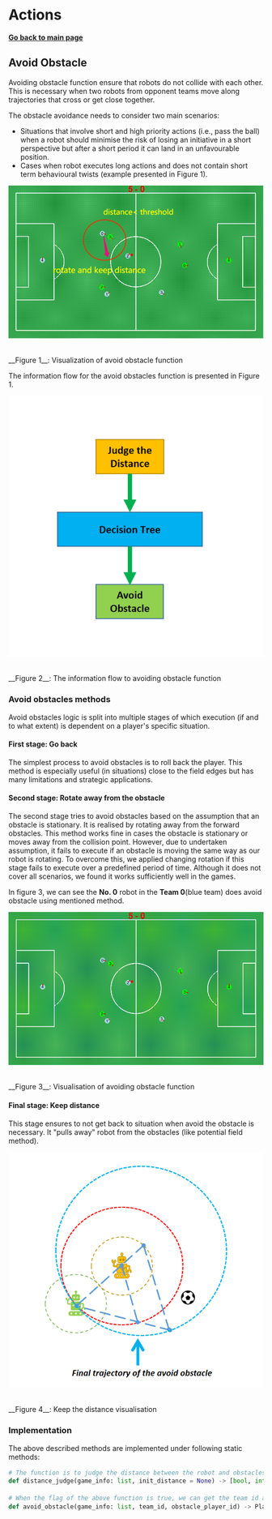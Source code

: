 

# **Actions**

**[Go back to main page](../../Documentation.md)**

## Avoid Obstacle

Avoiding obstacle function ensure that robots do not collide with each other. 
This is necessary when two robots from opponent teams move along trajectories that cross or get close together.  

The obstacle avoidance needs to consider two main scenarios:
- Situations that involve short and high priority actions (i.e., pass the ball) 
  when a robot should minimise the risk of losing an initiative in a short perspective but after a short period it can land in an unfavourable position.
- Cases when robot executes long actions and does not contain short term behavioural twists (example presented in Figure 1).

<p align="center">
   <img src="../../Images/Avoid_obstacle.png" /><br><br>
</p>
__Figure 1__: Visualization of avoid obstacle function

The information flow for the avoid obstacles function is presented in Figure 1.

<p align="center">
   <img src="../../Images/avoid_obstacle_flow.png" /><br><br>
</p>
__Figure 2__: The information flow to avoiding obstacle function


   

### Avoid obstacles methods

Avoid obstacles logic is split into multiple stages of which execution (if and to what extent) is dependent on a player's specific situation.

#### First stage: Go back

The simplest process to avoid obstacles is to roll back the player. 
This method is especially useful (in situations) close to the field edges but has many limitations and strategic applications.
        
#### Second stage: Rotate away from the obstacle

The second stage tries to avoid obstacles based on the assumption that an obstacle is stationary.
It is realised by rotating away from the forward obstacles. This method works fine in cases the obstacle is stationary or moves away from the collision point.
However, due to undertaken assumption, it fails to execute if an obstacle is moving the same way as our robot is rotating. 
To overcome this, we applied changing rotation if this stage fails to execute over a predefined period of time.
Although it does not cover all scenarios, we found it works sufficiently well in the games.

In figure 3, we can see the **No. 0** robot in the **Team 0**(blue team) does avoid obstacle using mentioned method.

   <p align="center">
      <img src="../../Images/Avoid_obstacle.gif" /><br><br>
   </p>
__Figure 3__: Visualisation of avoiding obstacle function


#### Final stage: Keep distance

This stage ensures to not get back to situation when avoid the obstacle is necessary. 
It "pulls away" robot from the obstacles (like potential field method).
<p align="center">
   <img src="../../Images/avoid_obstacle_theory.png" /><br><br>
</p>
__Figure 4__: Keep the distance visualisation

### Implementation

The above described methods are implemented under following static methods:

```python
# The function is to judge the distance between the robot and obstacles (Teammates, opponents, ball).
def distance_judge(game_info: list, init_distance = None) -> [bool, int, int]:

# When the flag of the above function is true, we can get the team id and player id from distance_judge() function and put them here so that the robot can do avoid_obstacle().
def avoid_obstacle(game_info: list, team_id, obstacle_player_id) -> PlayerCommand:
```
